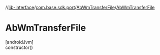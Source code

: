 //[lib-interface](../../../index.md)/[com.base.sdk.port](../index.md)/[AbWmTransferFile](index.md)/[AbWmTransferFile](-ab-wm-transfer-file.md)

# AbWmTransferFile

[androidJvm]\
constructor()
